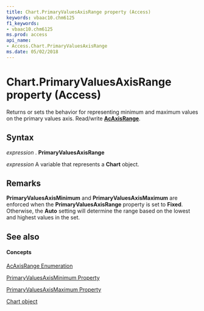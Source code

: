 ```yaml
---
title: Chart.PrimaryValuesAxisRange property (Access)
keywords: vbaac10.chm6125
f1_keywords:
- vbaac10.chm6125
ms.prod: access
api_name:
- Access.Chart.PrimaryValuesAxisRange
ms.date: 05/02/2018
---
```



# Chart.PrimaryValuesAxisRange property (Access)

Returns or sets the behavior for representing minimum and maximum values on the primary values axis. Read/write **[AcAxisRange](Access.AcAxisRange.md)**.


## Syntax

 _expression_ . **PrimaryValuesAxisRange**

 _expression_ A variable that represents a **Chart** object.


## Remarks

**PrimaryValuesAxisMinimum** and **PrimaryValuesAxisMaximum** are enforced when the **PrimaryValuesAxisRange** 
property is set to **Fixed**. Otherwise, the **Auto** setting will determine the range based on the lowest and 
highest values in the set.


## See also


#### Concepts


[AcAxisRange Enumeration](Access.AcAxisRange.md)

[PrimaryValuesAxisMinimum Property](Access.Chart.PrimaryValuesAxisMinimum.md)

[PrimaryValuesAxisMaximum Property](Access.Chart.PrimaryValuesAxisMaximum.md)

[Chart object](Access.Chart.md)